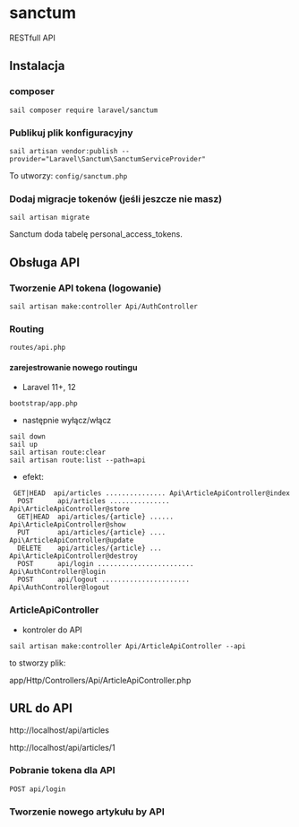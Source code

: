 # sanctum

RESTfull API

## Instalacja

### composer
```
sail composer require laravel/sanctum
```
### Publikuj plik konfiguracyjny

```
sail artisan vendor:publish --provider="Laravel\Sanctum\SanctumServiceProvider"
```
To utworzy: `config/sanctum.php`

### Dodaj migracje tokenów (jeśli jeszcze nie masz)

```
sail artisan migrate
```

Sanctum doda tabelę personal_access_tokens.

## Obsługa API

### Tworzenie API tokena (logowanie)

```
sail artisan make:controller Api/AuthController
```
### Routing

`routes/api.php`

#### zarejestrowanie nowego routingu

- Laravel 11+, 12

```
bootstrap/app.php
```
- następnie wyłącz/włącz

```
sail down
sail up
sail artisan route:clear
sail artisan route:list --path=api
```

- efekt:

```
 GET|HEAD  api/articles ............... Api\ArticleApiController@index
  POST      api/articles ............... Api\ArticleApiController@store
  GET|HEAD  api/articles/{article} ...... Api\ArticleApiController@show
  PUT       api/articles/{article} .... Api\ArticleApiController@update
  DELETE    api/articles/{article} ... Api\ArticleApiController@destroy
  POST      api/login ........................ Api\AuthController@login
  POST      api/logout ...................... Api\AuthController@logout
```

### ArticleApiController

- kontroler do API

```
sail artisan make:controller Api/ArticleApiController --api
```

to stworzy plik: 

app/Http/Controllers/Api/ArticleApiController.php  

## URL do API

http://localhost/api/articles

http://localhost/api/articles/1

### Pobranie tokena dla API

`POST api/login`


### Tworzenie nowego artykułu by API


